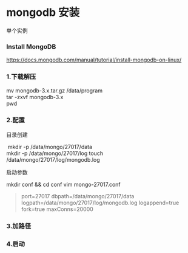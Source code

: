 # mongodb 安装

单个实例

### Install MongoDB
https://docs.mongodb.com/manual/tutorial/install-mongodb-on-linux/


### 1.下载解压
  mv mongodb-3.x.tar.gz /data/program  
  tar -zxvf mongodb-3.x  
  pwd  


### 2.配置
目录创建
  
  mkdir -p /data/mongo/27017/data  
  mkdir -p /data/mongo/27017/log
  touch /data/mongo/27017/log/mongodb.log
  

启动参数

  mkdir conf && cd conf
  vim mongo-27017.conf

> port=27017
> dbpath=/data/mongo/27017/data
> logpath=/data/mongo/27017/log/mongodb.log
> logappend=true
> fork=true
> maxConns=20000
 


### 3.加路径


### 4.启动

